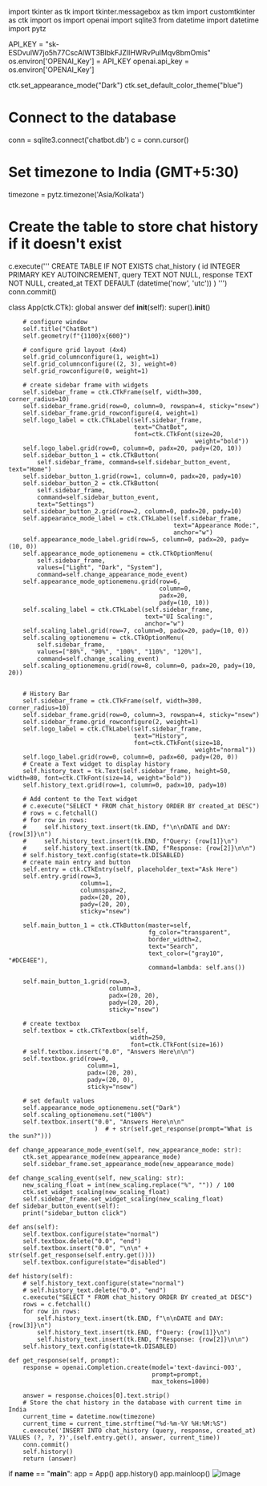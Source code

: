 import tkinter as tk
import tkinter.messagebox as tkm
import customtkinter as ctk
import os
import openai
import sqlite3
from datetime import datetime
import pytz

API_KEY = "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"
os.environ['OPENAI_Key'] = API_KEY
openai.api_key = os.environ['OPENAI_Key']

ctk.set_appearance_mode("Dark")
ctk.set_default_color_theme("blue")
# Connect to the database
conn = sqlite3.connect('chatbot.db')
c = conn.cursor()
# Set timezone to India (GMT+5:30)
timezone = pytz.timezone('Asia/Kolkata')
# Create the table to store chat history if it doesn't exist
c.execute('''
    CREATE TABLE IF NOT EXISTS chat_history (
        id INTEGER PRIMARY KEY AUTOINCREMENT,
        query TEXT NOT NULL,
        response TEXT NOT NULL,
        created_at TEXT DEFAULT (datetime('now', 'utc'))
    )
''')
conn.commit()

class App(ctk.CTk):
    global answer
    def __init__(self):
        super().__init__()

        # configure window
        self.title("ChatBot")
        self.geometry(f"{1100}x{600}")

        # configure grid layout (4x4)
        self.grid_columnconfigure(1, weight=1)
        self.grid_columnconfigure((2, 3), weight=0)
        self.grid_rowconfigure(0, weight=1)

        # create sidebar frame with widgets
        self.sidebar_frame = ctk.CTkFrame(self, width=300, corner_radius=10)
        self.sidebar_frame.grid(row=0, column=0, rowspan=4, sticky="nsew")
        self.sidebar_frame.grid_rowconfigure(4, weight=1)
        self.logo_label = ctk.CTkLabel(self.sidebar_frame,
                                       text="ChatBot",
                                       font=ctk.CTkFont(size=20,
                                                        weight="bold"))
        self.logo_label.grid(row=0, column=0, padx=20, pady=(20, 10))
        self.sidebar_button_1 = ctk.CTkButton(
            self.sidebar_frame, command=self.sidebar_button_event, text="Home")
        self.sidebar_button_1.grid(row=1, column=0, padx=20, pady=10)
        self.sidebar_button_2 = ctk.CTkButton(
            self.sidebar_frame,
            command=self.sidebar_button_event,
            text="Settings")
        self.sidebar_button_2.grid(row=2, column=0, padx=20, pady=10)
        self.appearance_mode_label = ctk.CTkLabel(self.sidebar_frame,
                                                  text="Appearance Mode:",
                                                  anchor="w")
        self.appearance_mode_label.grid(row=5, column=0, padx=20, pady=(10, 0))
        self.appearance_mode_optionemenu = ctk.CTkOptionMenu(
            self.sidebar_frame,
            values=["Light", "Dark", "System"],
            command=self.change_appearance_mode_event)
        self.appearance_mode_optionemenu.grid(row=6,
                                              column=0,
                                              padx=20,
                                              pady=(10, 10))
        self.scaling_label = ctk.CTkLabel(self.sidebar_frame,
                                          text="UI Scaling:",
                                          anchor="w")
        self.scaling_label.grid(row=7, column=0, padx=20, pady=(10, 0))
        self.scaling_optionemenu = ctk.CTkOptionMenu(
            self.sidebar_frame,
            values=["80%", "90%", "100%", "110%", "120%"],
            command=self.change_scaling_event)
        self.scaling_optionemenu.grid(row=8, column=0, padx=20, pady=(10, 20))
        
        
        # History Bar
        self.sidebar_frame = ctk.CTkFrame(self, width=300, corner_radius=10)
        self.sidebar_frame.grid(row=0, column=3, rowspan=4, sticky="nsew")
        self.sidebar_frame.grid_rowconfigure(2, weight=1)
        self.logo_label = ctk.CTkLabel(self.sidebar_frame,
                                       text="History",
                                       font=ctk.CTkFont(size=18,
                                                        weight="normal"))
        self.logo_label.grid(row=0, column=0, padx=60, pady=(20, 0))
        # Create a Text widget to display history
        self.history_text = tk.Text(self.sidebar_frame, height=50, width=80, font=ctk.CTkFont(size=14, weight="bold"))
        self.history_text.grid(row=1, column=0, padx=10, pady=10)
        
        # Add content to the Text widget
        # c.execute("SELECT * FROM chat_history ORDER BY created_at DESC")
        # rows = c.fetchall()
        # for row in rows:
        #     self.history_text.insert(tk.END, f"\n\nDATE and DAY: {row[3]}\n")
        #     self.history_text.insert(tk.END, f"Query: {row[1]}\n")
        #     self.history_text.insert(tk.END, f"Response: {row[2]}\n\n")
        # self.history_text.config(state=tk.DISABLED)
        # create main entry and button
        self.entry = ctk.CTkEntry(self, placeholder_text="Ask Here")
        self.entry.grid(row=3,
                        column=1,
                        columnspan=2,
                        padx=(20, 20),
                        pady=(20, 20),
                        sticky="nsew")

        self.main_button_1 = ctk.CTkButton(master=self,
                                           fg_color="transparent",
                                           border_width=2,
                                           text="Search",
                                           text_color=("gray10", "#DCE4EE"),
                                           command=lambda: self.ans())

        self.main_button_1.grid(row=3,
                                column=3,
                                padx=(20, 20),
                                pady=(20, 20),
                                sticky="nsew")

        # create textbox
        self.textbox = ctk.CTkTextbox(self,
                                      width=250,
                                      font=ctk.CTkFont(size=16))
        # self.textbox.insert("0.0", "Answers Here\n\n")
        self.textbox.grid(row=0,
                          column=1,
                          padx=(20, 20),
                          pady=(20, 0),
                          sticky="nsew")

        # set default values
        self.appearance_mode_optionemenu.set("Dark")
        self.scaling_optionemenu.set("100%")
        self.textbox.insert("0.0", "Answers Here\n\n"
                            )  # + str(self.get_response(prompt="What is the sun?")))
    
    def change_appearance_mode_event(self, new_appearance_mode: str):
        ctk.set_appearance_mode(new_appearance_mode)
        self.sidebar_frame.set_appearance_mode(new_appearance_mode)

    def change_scaling_event(self, new_scaling: str):
        new_scaling_float = int(new_scaling.replace("%", "")) / 100
        ctk.set_widget_scaling(new_scaling_float)
        self.sidebar_frame.set_widget_scaling(new_scaling_float)
    def sidebar_button_event(self):
        print("sidebar_button click")

    def ans(self):
        self.textbox.configure(state="normal")
        self.textbox.delete("0.0", "end")
        self.textbox.insert("0.0", "\n\n" + str(self.get_response(self.entry.get())))
        self.textbox.configure(state="disabled")
    
    def history(self):
        # self.history_text.configure(state="normal")
        # self.history_text.delete("0.0", "end")
        c.execute("SELECT * FROM chat_history ORDER BY created_at DESC")
        rows = c.fetchall()
        for row in rows:
            self.history_text.insert(tk.END, f"\n\nDATE and DAY: {row[3]}\n")
            self.history_text.insert(tk.END, f"Query: {row[1]}\n")
            self.history_text.insert(tk.END, f"Response: {row[2]}\n\n")
        self.history_text.config(state=tk.DISABLED)

    def get_response(self, prompt):
        response = openai.Completion.create(model='text-davinci-003',
                                            prompt=prompt,
                                            max_tokens=1000)
        
        answer = response.choices[0].text.strip()
        # Store the chat history in the database with current time in India
        current_time = datetime.now(timezone)
        current_time = current_time.strftime("%d-%m-%Y %H:%M:%S")
        c.execute('INSERT INTO chat_history (query, response, created_at) VALUES (?, ?, ?)',(self.entry.get(), answer, current_time))
        conn.commit()
        self.history()
        return (answer)


if __name__ == "__main__":
    app = App()
    app.history()
    app.mainloop()
 ![image](https://user-images.githubusercontent.com/108506292/232339502-43ebdbd1-53b4-4cc0-8b8b-6fbd683c72f1.png)
